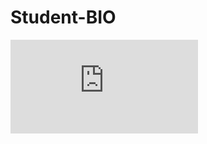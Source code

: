 # Student-BIO

![](https://www.facebook.com/photo.php?fbid=1110769548983177&set=pb.100001504284536.-2207520000..&type=3&theater)
